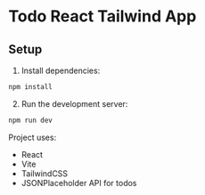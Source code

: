 # Todo React Tailwind App

## Setup
1. Install dependencies:
```bash
npm install
```

2. Run the development server:
```bash
npm run dev
```

Project uses:
- React
- Vite
- TailwindCSS
- JSONPlaceholder API for todos